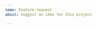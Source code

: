 ```yaml
---
name: Feature request
about: Suggest an idea for this project

---
```


<!-- Please read our Rules of Conduct: https://opensource.microsoft.com/codeofconduct/ -->
<!-- Please search existing issues to avoid creating duplicates. -->

<!-- Describe the feature you'd like. -->
